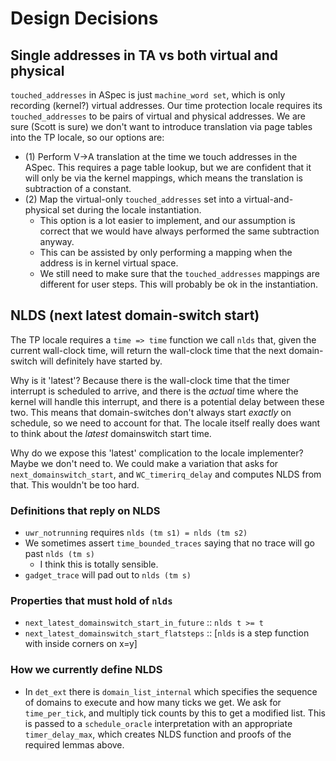 # Design Decisions

## Single addresses in TA vs both virtual and physical
`touched_addresses` in ASpec is just `machine_word set`, which is only recording (kernel?) virtual addresses. Our time protection locale requires its `touched_addresses` to be pairs of virtual and physical addresses. We are sure (Scott is sure) we don't want to introduce translation via page tables into the TP locale, so our options are:
- (1) Perform V->A translation at the time we touch addresses in the ASpec. This requires a page table lookup, but we are confident that it will only be via the kernel mappings, which means the translation is subtraction of a constant.
- (2) Map the virtual-only `touched_addresses` set into a virtual-and-physical set during the locale instantiation.
	- This option is a lot easier to implement, and our assumption is correct that we would have always performed the same subtraction anyway.
	- This can be assisted by only performing a mapping when the address is in kernel virtual space.
	- We still need to make sure that the `touched_addresses` mappings are different for user steps. This will probably be ok in the instantiation.

## NLDS (next latest domain-switch start)
The TP locale requires a `time => time` function we call `nlds` that, given the current wall-clock time, will return the wall-clock time that the next domain-switch will definitely have started by.

Why is it 'latest'? Because there is the wall-clock time that the timer interrupt is scheduled to arrive, and there is the *actual* time where the kernel will handle this interrupt, and there is a potential delay between these two. This means that domain-switches don't always start *exactly* on schedule, so we need to account for that. The locale itself really does want to think about the *latest* domainswitch start time.

Why do we expose this 'latest' complication to the locale implementer? Maybe we don't need to. We could make a variation that asks for `next_domainswitch_start`, and `WC_timerirq_delay` and computes NLDS from that. This wouldn't be too hard.

### Definitions that reply on NLDS
- `uwr_notrunning` requires `nlds (tm s1) = nlds (tm s2)`
- We sometimes assert `time_bounded_traces` saying that no trace will go past `nlds (tm s)`
	- I think this is totally sensible.
- `gadget_trace` will pad out to `nlds (tm s)`

### Properties that must hold of `nlds`
- `next_latest_domainswitch_start_in_future` :: `nlds t >= t`
- `next_latest_domainswitch_start_flatsteps` :: [`nlds` is a step function with inside corners on x=y]

### How we currently define NLDS
- In `det_ext` there is `domain_list_internal` which specifies the sequence of domains to execute and how many ticks we get. We ask for `time_per_tick`, and multiply tick counts by this to get a modified list. This is passed to a `schedule_oracle` interpretation with an appropriate `timer_delay_max`, which creates NLDS function and proofs of the required lemmas above.
